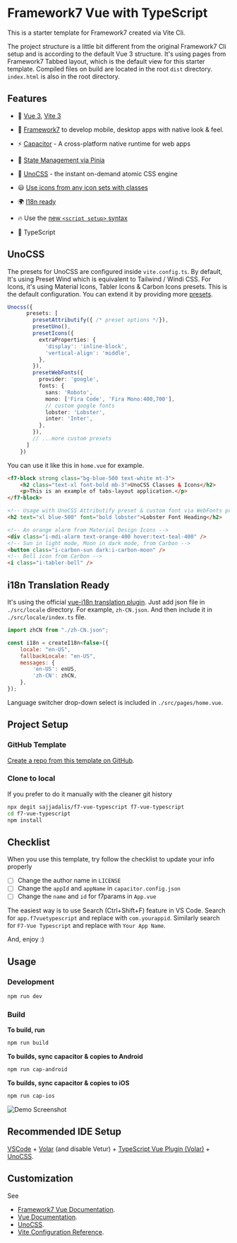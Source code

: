 # Framework7 Vue with TypeScript

This is a starter template for Framework7 created via Vite Cli.

The project structure is a little bit different from the original Framework7 Cli setup and is according to the default Vue 3 structure. It's using pages from Framework7 Tabbed layout, which is the default view for this starter template. Compiled files on build are located in the root `dist` directory. `index.html` is also in the root directory.

## Features

- 🚀 [Vue 3](https://github.com/vuejs/core), [Vite 3](https://github.com/vitejs/vite)

- 📱 [Framework7](https://framework7.io/) to develop mobile, desktop apps with native look & feel.

- ⚡️ [Capacitor](https://capacitorjs.com/) - A cross-platform native runtime for web apps

- 🍍 [State Management via Pinia](https://pinia.vuejs.org/)

- 🎨 [UnoCSS](https://github.com/antfu/unocss) - the instant on-demand atomic CSS engine

- 😃 [Use icons from any icon sets with classes](https://github.com/antfu/unocss/tree/main/packages/preset-icons)

- 🌍 [I18n ready](./src/locale)

- 🔥 Use the [new `<script setup>` syntax](https://vuejs.org/api/sfc-script-setup.html)

- 💪 TypeScript

## UnoCSS

The presets for UnoCSS are configured inside `vite.config.ts`. By default, It's using Preset Wind which is equivalent to Tailwind / Windi CSS. For Icons, it's using Material Icons, Tabler Icons & Carbon Icons presets. This is the default configuration. You can extend it by providing more [presets](https://github.com/unocss/unocss#presets).

```ts
Unocss({
      presets: [
        presetAttributify({ /* preset options */}),
        presetUno(), 
        presetIcons({
          extraProperties: {
            'display': 'inline-block',
            'vertical-align': 'middle',
          },
        }),
        presetWebFonts({
          provider: 'google',
          fonts: {
            sans: 'Roboto',
            mono: ['Fira Code', 'Fira Mono:400,700'],
            // custom google fonts
            lobster: 'Lobster',
            inter: 'Inter',
          },
        }),
        // ...more custom presets
      ]
    })
```

You can use it like this in `home.vue` for example.

```html
<f7-block strong class="bg-blue-500 text-white mt-3">
    <h2 class="text-xl font-bold mb-3">UnoCSS Classes & Icons</h2>
    <p>This is an example of tabs-layout application.</p>
</f7-block>

<!-- Usage with UnoCSS Attributify preset & custom font via WebFonts preset -->
<h2 text="xl blue-500" font="bold lobster">Lobster Font Heading</h2>

<!-- An orange alarm from Material Design Icons -->
<div class="i-mdi-alarm text-orange-400 hover:text-teal-400" />
<!-- Sun in light mode, Moon in dark mode, from Carbon -->
<button class="i-carbon-sun dark:i-carbon-moon" />
<!-- Bell icon from Carbon -->
<i class="i-tabler-bell" />
```

## i18n Translation Ready

It's using the official [vue-i18n translation plugin](https://vue-i18n.intlify.dev/). Just add json file in `./src/locale` directory. For example, `zh-CN.json`. And then include it in `./src/locale/index.ts` file.

```js
import zhCN from "./zh-CN.json";

const i18n = createI18n<false>({
	locale: "en-US",
	fallbackLocale: "en-US",
	messages: {
		'en-US': enUS,
		'zh-CN': zhCN,
	},
});
```
Language switcher drop-down select is included in `./src/pages/home.vue`.

## Project Setup

### GitHub Template

[Create a repo from this template on GitHub](https://github.com/sajjadalis/f7-vue-typescript/generate).

### Clone to local

If you prefer to do it manually with the cleaner git history

```sh
npx degit sajjadalis/f7-vue-typescript f7-vue-typescript
cd f7-vue-typescript
npm install
```

## Checklist

When you use this template, try follow the checklist to update your info properly

- [ ] Change the author name in `LICENSE`
- [ ] Change the `appId` and `appName` in `capacitor.config.json`
- [ ] Change the `name` and `id` for f7params in `App.vue`

The easiest way is to use Search (Ctrl+Shift+F) feature in VS Code. Search for `app.f7vuetypescript` and replace with `com.yourappid`. Similarly search for `F7-Vue Typescript` and replace with `Your App Name`.

And, enjoy :)

## Usage

### Development

```sh
npm run dev
```

### Build

**To build, run**

```sh
npm run build
```

**To builds, sync capacitor & copies to Android**

```sh
npm run cap-android
```

**To builds, sync capacitor & copies to iOS**

```sh
npm run cap-ios
```

![Demo Screenshot](https://i.imgur.com/qMQIfUc.png)

## Recommended IDE Setup

[VSCode](https://code.visualstudio.com/) + [Volar](https://marketplace.visualstudio.com/items?itemName=Vue.volar) (and disable Vetur) + [TypeScript Vue Plugin (Volar)](https://marketplace.visualstudio.com/items?itemName=Vue.vscode-typescript-vue-plugin) + [UnoCSS](https://marketplace.visualstudio.com/items?itemName=antfu.unocss).

## Customization
See 
- [Framework7 Vue Documentation](https://framework7.io/vue/).
- [Vue Documentation](https://vuejs.org/guide/introduction.html).
- [UnoCSS](https://github.com/unocss/unocss).
- [Vite Configuration Reference](https://vitejs.dev/config/).